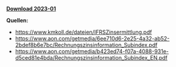 [**Download 2023-01**](https://downgit.github.io/#/home?url=https://github.com/GeorgGoldbach/Zinsarchiv/tree/master/2023-01)

**Quellen:**
* https://www.kmkoll.de/dateien/IFRSZinsermittlung.pdf
* https://www.aon.com/getmedia/6ee710d6-2e25-4a32-ab52-2bdef8b6e7bc/Rechnungszinsinformation_Subindex.pdf
* https://www.aon.com/getmedia/b423ed74-f07a-4088-931e-d5ced81e4bda/Rechnungszinsinformation_Subindex_EN.pdf
